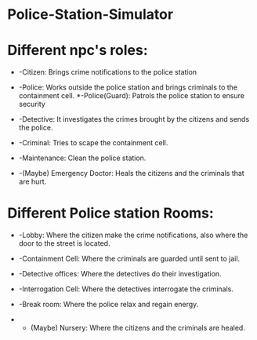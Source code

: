 # Police-Station-Simulator


# Different npc's roles:

- -Citizen: Brings crime notifications to the police station
- -Police: Works outside the police station and brings criminals to the containment cell.
	*-Police(Guard): Patrols the police station to ensure security
- -Detective: It investigates the crimes brought by the citizens and sends the police.
- -Criminal: Tries to scape the containment cell.
- -Maintenance: Clean the police station.

- -(Maybe) Emergency Doctor: Heals the citizens and the criminals that are hurt.


# Different Police station Rooms:

- -Lobby: Where the citizen make the crime notifications, also where the door to the street is located.
- -Containment Cell: Where the criminals are guarded until sent to jail.
- -Detective offices: Where the detectives do their investigation.
- -Interrogation Cell: Where the detectives interrogate the criminals.
- -Break room: Where the police relax and regain energy.

- - (Maybe) Nursery: Where the citizens and the criminals are healed.
